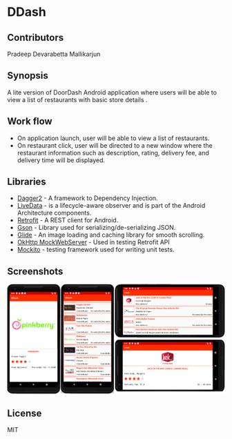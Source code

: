 # DDash

## Contributors
 Pradeep Devarabetta Mallikarjun

## Synopsis
 A lite version of DoorDash Android application where users will be able to view a list of restaurants with basic store details .

## Work flow
  - On application launch, user will be able to view a list of restaurants.
  - On restaurant click, user will be directed to a new window where the restaurant information such as description, rating, delivery fee, and delivery time will be displayed.

## Libraries
 - [Dagger2](https://google.github.io/dagger/) - A framework to Dependency Injection.
 - [LiveData](https://developer.android.com/topic/libraries/architecture/livedata) - is a lifecycle-aware observer and is part of the Android Architecture components.
 - [Retrofit](http://square.github.io/retrofit/) - A REST client for Android.
 - [Gson](https://github.com/google/gson) - Library used for serializing/de-serializing JSON.
 - [Glide](https://github.com/bumptech/glide) - An image loading and caching library for smooth scrolling.
 - [OkHttp MockWebServer](https://github.com/square/okhttp/tree/master/mockwebserver) - Used in testing Retrofit API
 - [Mockito](https://github.com/square/okhttp/tree/master/mockwebserver) - testing framework used for writing unit tests.
  
## Screenshots
  
 ![Intro](DDash.png) 
  
## License
MIT
